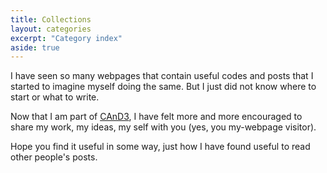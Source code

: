 ```yaml
---
title: Collections
layout: categories
excerpt: "Category index"
aside: true
---
```


I have seen so many webpages that contain useful codes and posts that I started to imagine myself doing the same. But I just did not know where to start or what to write.

Now that I am part of [CAnD3](https://www.mcgill.ca/cand3/about/what-cand3), I have felt more and more encouraged to share my work, my ideas, my self with you (yes, you my-webpage visitor).

Hope you find it useful in some way, just how I have found useful to read other people's posts.